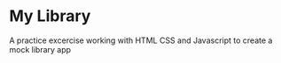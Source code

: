 # My Library
A practice excercise working with HTML CSS and Javascript to create a mock library app
